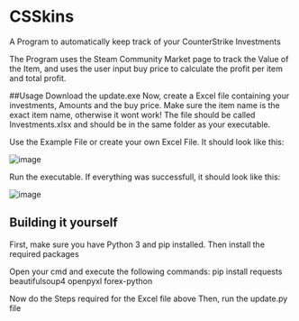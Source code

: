 # CSSkins

A Program to automatically keep track of your CounterStrike Investments

The Program uses the Steam Community Market page to track the Value of the Item, and uses the user input buy price to calculate the profit per item and total profit.


##Usage
Download the update.exe
Now, create a Excel file containing your investments, Amounts and the buy price. Make sure the item name is the exact item name, otherwise it wont work!
The file should be called Investments.xlsx and should be in the same folder as your executable.

Use the Example File or create your own Excel File. It should look like this:

![image](https://user-images.githubusercontent.com/91871891/229320140-3243f65e-8bda-485e-94af-a21a0ee247d3.png)

Run the executable. If everything was successfull, it should look like this: 

![image](https://user-images.githubusercontent.com/91871891/229320210-ceed2509-c01e-4df2-b6d3-d82cc391f303.png)


## Building it yourself
First, make sure you have Python 3 and pip installed.
Then install the required packages

Open your cmd and execute the following commands:
pip install requests beautifulsoup4 openpyxl forex-python

Now do the Steps required for the Excel file above
Then, run the update.py file
